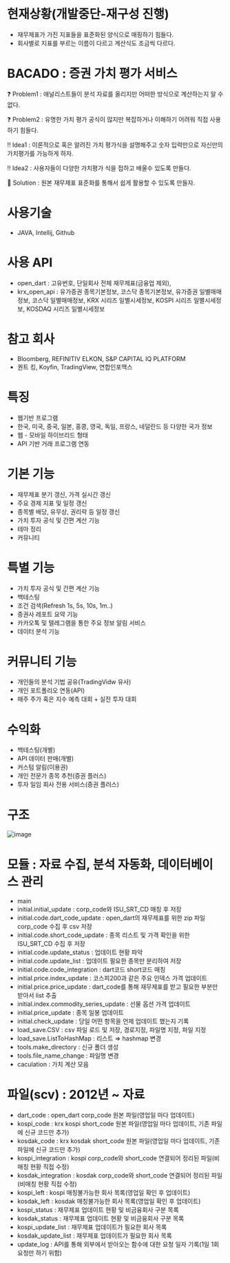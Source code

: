 # 현재상황(개발중단-재구성 진행)
- 재무제표가 가진 지표들을 표준화된 양식으로 매핑하기 힘들다.
- 회사별로 지표를 부르는 이름이 다르고 계산식도 조금씩 다르다.
  
# BACADO : 증권 가치 평가 서비스
❓ Problem1 : 애널리스트들이 분석 자료를 올리지만 어떠한 방식으로 계산하는지 알 수 없다.

❓ Problem2 : 유명한 가치 평가 공식이 많지만 복잡하거나 이해하기 어려워 직접 사용하기 힘들다.

‼ Idea1 : 이론적으로 혹은 알려진 가치 평가식을 설명해주고 숫자 입력만으로 자신만의 가치평가를 가능하게 하자.

‼ Idea2 : 사용자들이 다양한 가치평가 식을 접하고 배울수 있도록 만들다.

💯 Solution : 원본 재무제표 표준화를 통해서 쉽게 활용할 수 있도록 만들자.

# 사용기술
- JAVA, Intellij, Github

# 사용 API
- open_dart : 고유번호, 단일회사 전체 재무제표(금융업 제외), 
- krx_open_api : 유가증권 종목기본정보, 코스닥 종목기본정보, 유가증권 일별매매정보, 코스닥 일별매매정보, KRX 시리즈 일별시세정보, KOSPI 시리즈 일별시세정보, KOSDAQ 시리즈 일별시세정보

# 참고 회사
- Bloomberg, REFINITIV ELKON, S&P CAPITAL IQ PLATFORM
- 퀀트 킹, Koyfin, TradingView, 연합인포맥스

# 특징
- 웹기반 프로그램
- 한국, 미국, 중국, 일본, 홍콩, 영국, 독일, 프랑스, 네덜란드 등 다양한 국가 정보
- 웹 - 모바일 하이브리드 형태
- API 기반 거래 프로그램 연동

# 기본 기능
- 재무제표 분기 갱신, 가격 실시간 갱신
- 주요 경제 지표 및 일정 갱신
- 종목별 배당, 유무상, 권리락 등 일정 갱신
- 가치 투자 공식 및 간편 계산 기능
- 테마 정리
- 커뮤니티

# 특별 기능
- 가치 투자 공식 및 간편 계산 기능
- 백테스팅
- 조건 검색(Refresh 1s, 5s, 10s, 1m..)
- 증권사 레포트 요약 기능
- 카카오톡 및 텔레그램을 통한 주요 정보 알림 서비스
- 데이터 분석 기능

# 커뮤니티 기능
- 개인들의 분석 기법 공유(TradingVidw 유사)
- 개인 포트폴리오 연동(API)
- 매주 주가 혹은 지수 예측 대회 + 실전 투자 대회
  
# 수익화
- 백테스팅(개별)
- API 데이터 판매(개별)
- 커스텀 알림(이용권)
- 개인 전문가 종목 추천(증권 플러스)
- 투자 일임 회사 전용 서비스(증권 플러스)

# 구조
![image](https://github.com/krkr5628/bacado/assets/75410553/b57df649-f886-44f2-b7ce-cc073e2e7093)

# 모듈 : 자료 수집, 분석 자동화, 데이터베이스 관리
- main
- initial.initial_update : corp_code와 ISU_SRT_CD 매칭 후 저장
- initial.code.dart_code_update : open_dart의 재무제표를 위한 zip 파일 corp_code 수집 후 csv 저장
- initial.code.short_code_update : 종목 리스트 및 가격 확인을 위한 ISU_SRT_CD 수집 후 저장
- initial.code.update_status : 업데이트 현황 파악
- initial.code.update_list : 업데이트 필요한 종목만 분리하여 저장
- initial.code.code_integration : dart코드 short코드 매칭
- initial.price.index_update : 코스피200과 같은 주요 인덱스 가격 업데이트
- initial.price.price_update : dart_code를 통해 재무제표를 받고 필요한 부분만 받아서 list 추출
- initial.index.commodity_series_update : 선물 옵션 가격 업데이트
- initial.price_update : 종목 일봉 업데이트
- initial.check_update : 당일 어떤 항목을 언제 업데이트 했는지 기록
- load_save.CSV : csv 파일 로드 및 저장, 경로지정, 파일명 지정, 파일 지정
- load_save.ListToHashMap : 리스트 ⇒ hashmap 변경
- tools.make_directory : 신규 폴더 생성
- tools.file_name_change : 파일명 변경
- caculation : 가치 계산 모음

# 파일(scv) : 2012년 ~ 자료
- dart_code : open_dart corp_code 원본 파일(영업일 마다 업데이트)
- kospi_code : krx kospi short_code 원본 파일(영업일 마다 업데이트, 기존 파일에 신규 코드만 추가)
- kosdak_code : krx kosdak short_code 원본 파일(영업일 마다 업데이트, 기존 파일에 신규 코드만 추가)
- kospi_integration : kospi corp_code와 short_code 연결되어 정리된 파일(비매칭 현황 직접 수정)
- kosdak_integration : kosdak corp_code와 short_code 연결되어 정리된 파일(비매칭 현황 직접 수정)
- kospi_left : kospi 매칭불가능한 회사 목록(영업일 확인 후 업데이트)
- kosdak_left : kosdak 매칭불가능한 회사 목록(영업일 확인 후 업데이트)
- kospi_status : 재무제표 업데이트 현황 및 비금융회사 구분 목록
- kosdak_status : 재무제표 업데이트 현황 및 비금융회사 구분 목록
- kospi_update_list : 재무제표 업데이트가 필요한 회사 목록
- kosdak_update_list : 재무제표 업데이트가 필요한 회사 목록
- update_log : API를 통해 외부에서 받아오는 함수에 대한 요청 일자 기록(1일 1회 요청만 하기 위함)
